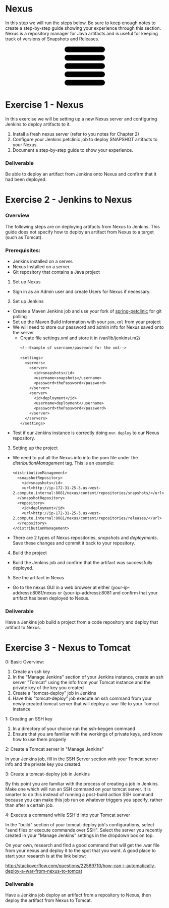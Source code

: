 # Nexus

In this step we will run the steps below. Be sure to keep enough notes to create
a step-by-step guide showing your experience through this section. Nexus is a
repository manager for Java artifacts and is useful for keeping track of
versions of Snapshots and Releases.


<center>

  ![](../img/nexus.png)

</center>

# Exercise 1 - Nexus

In this exercise we will be setting up a new Nexus server and configuring Jenkins to deploy artifacts to it.

1. Install a fresh nexus server (refer to you notes for Chapter 2)
2. Configure your Jenkins petclinic job to deploy SNAPSHOT artifacts to your Nexus.
3. Document a step-by-step guide to show your experience.

### Deliverable

  Be able to deploy an artifact from Jenkins onto Nexus and confirm that it had been deployed.

# Exercise 2 - Jenkins to Nexus

### Overview
The following steps are on deploying artifacts from Nexus to Jenkins. This guide does not specify how to deploy an artifact from Nexus to a target (such as Tomcat).

### Prerequisites:
- Jenkins installed on a server.
- Nexus Installed on a server.
- Git repository that contains a Java project

1. Set up Nexus
  - Sign in as an Admin user and create Users for Nexus if necessary.
2. Set up Jenkins
  - Create a Maven Jenkins job and use your fork of [spring-petclinic](//github.com/liatrio/spring-petclinic) for git polling
  - Set up the Maven Build information with your `pom.xml` from your project
  - We will need to store our password and admin info for Nexus saved onto the server
    - Create file settings.xml and store it in /var/lib/jenkins/.m2/
      ```
      <!--Example of username/password for the xml-->

      <settings>
        <servers>
          <server>
            <id>snapshots</id>
            <username>snapshots</username>
            <password>thePassword</password>
          </server>
          <server>
            <id>deployment</id>
            <username>deployment</username>
            <password>thePassword</password>
          </server>
        </servers>
      </settings>
      ```
  - Test if our Jenkins instance is correctly doing `mvn deploy` to our Nexus repository.
3. Setting up the project
  - We need to put all the Nexus info into the pom file under the _distributionManagement_ tag. This is an example:
    ```
    <distributionManagement>
      <snapshotRepository>
        <id>snapshots</id>
        <url>http://ip-172-31-25-3.us-west-2.compute.internal:8081/nexus/content/repositories/snapshots/</url>
      </snapshotRepository>
      <repository>
        <id>deployment</id>
        <url>http://ip-172-31-25-3.us-west-2.compute.internal:8081/nexus/content/repositories/releases/</url>
      </repository>
    </distributionManagement>
    ```
  - There are 2 types of Nexus repositories, _snapshots_ and _deployments_. Save these changes and commit it back to your repository.
4. Build the project
  - Build the Jenkins job and confirm that the artifact was successfully deployed.
5. See the artifact in Nexus
  - Go to the nexus GUI in a web browser at either (your-ip-address):8081/nexus or (your-ip-address):8081 and confirm that your artifact has been deployed to Nexus.

### Deliverable
Have a Jenkins job build a project from a code repository and deploy that artifact to Nexus.

# Exercise 3 - Nexus to Tomcat

0: Basic Overview:
  1. Create an ssh key
  2. In the "Manage Jenkins" section of your Jenkins instance, create an ssh server "Tomcat" using the info from your Tomcat instance and the private key of the key you created
  3. Create a "tomcat-deploy" job in Jenkins
  4. Have this "tomcat-deploy" job execute an ssh command from your newly created tomcat server that will deploy a .war file to your Tomcat instance

1: Creating an SSH key
  1. In a directory of your choice run the ssh-keygen command
  2. Ensure that you are familiar with the workings of private keys, and know how to use them properly

2: Create a Tomcat server in "Manage Jenkins"

  In your Jenkins job, fill in the SSH Server section with your Tomcat server info and the private key you created.

3: Create a tomcat-deploy job in Jenkins

  By this point you are familiar with the process of creating a job in Jenkins. Make one which will run an SSH command on your tomcat server. It is smarter to do this instead of running a post-build action SSH command because you can make this job run on whatever triggers you specify, rather than after a certain job.

4: Execute a command while SSH'd into your Tomcat server

  In the "build" section of your tomcat-deploy job's configurations, select "send files or execute commands over SSH". Select the server you recently created in your "Manage Jenkins" settings in the dropdown box on top.

On your own, research and find a good command that will get the .war file from your nexus and deploy it to the spot that you want. A good place to start your research is at the link below:

http://stackoverflow.com/questions/22569710/how-can-i-automatically-deploy-a-war-from-nexus-to-tomcat

### Deliverable

  Have a Jenkins job deploy an artifact from a repository to Nexus, then deploy the artifact from Nexus to Tomcat.
